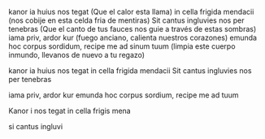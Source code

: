 kanor ia huius nos tegat (Que el calor esta llama)
in cella frigida mendacii (nos cobije en esta celda fria de mentiras)
Sit cantus ingluvies nos per tenebras (Que el canto de tus fauces nos guie a través de estas sombras)
iama priv, ardor kur (fuego anciano, calienta nuestros corazones)
emunda hoc corpus sordidum, recipe me ad sinum tuum (limpia este cuerpo inmundo, llevanos de nuevo a tu regazo)

kanor ia huius nos tegat
in cella frigida mendacii 
Sit cantus ingluvies 
nos per tenebras

iama priv, ardor kur
emunda hoc 
corpus sordium, 
recipe me ad tuum

Kanor i 
nos tegat
in cella frigis mena

si cantus 
ingluvi

